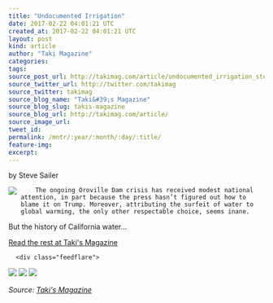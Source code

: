 ```yaml
---
title: "Undocumented Irrigation"
date: 2017-02-22 04:01:21 UTC
created_at: 2017-02-22 04:01:21 UTC
layout: post
kind: article
author: "Taki Magazine"
categories: 
tags: 
source_post_url: http://takimag.com/article/undocumented_irrigation_steve_sailer
source_twitter_url: http://twitter.com/takimag
source_twitter: takimag
source_blog_name: "Taki&#39;s Magazine"
source_blog_slug: takis-magazine
source_blog_url: http://takimag.com/article/
source_image_url: 
tweet_id:
permalink: /mntr/:year/:month/:day/:title/
feature-img: 
excerpt:
---
```

by Steve Sailer<br>
	  

<img src="http://takimag.com/images/uploads/bigstock-Los-Angeles-Aqueduct-Start-21058646.jpg" style="float:left;margin-right:8px;">
	






	
		The ongoing Oroville Dam crisis has received modest national attention, in part because the press hasn’t figured out how to blame it on Trump. Moreover, attributing the surfeit of water to global warming, the only other respectable choice, seems inane.

But the history of California water...
	<p><a href="http://takimag.com/article/undocumented_irrigation_steve_sailer">Read the rest at Taki's Magazine</a></p>
						
	  
	  
	  
	  <div class="feedflare">
<a href="http://feeds.feedburner.com/~ff/takimag?a=Jnl3CGeLwGA:BsMLLABaz0I:yIl2AUoC8zA"><img src="http://feeds.feedburner.com/~ff/takimag?d=yIl2AUoC8zA" border="0"></a> <a href="http://feeds.feedburner.com/~ff/takimag?a=Jnl3CGeLwGA:BsMLLABaz0I:qj6IDK7rITs"><img src="http://feeds.feedburner.com/~ff/takimag?d=qj6IDK7rITs" border="0"></a> <a href="http://feeds.feedburner.com/~ff/takimag?a=Jnl3CGeLwGA:BsMLLABaz0I:gIN9vFwOqvQ"><img src="http://feeds.feedburner.com/~ff/takimag?i=Jnl3CGeLwGA:BsMLLABaz0I:gIN9vFwOqvQ" border="0"></a>
</div><img src="http://feeds.feedburner.com/~r/takimag/~4/Jnl3CGeLwGA" height="1" width="1" alt=""><div class="">
    <i>Source: <a href="http://takimag.com/article/">Taki&#39;s Magazine</a></i>
</div>
